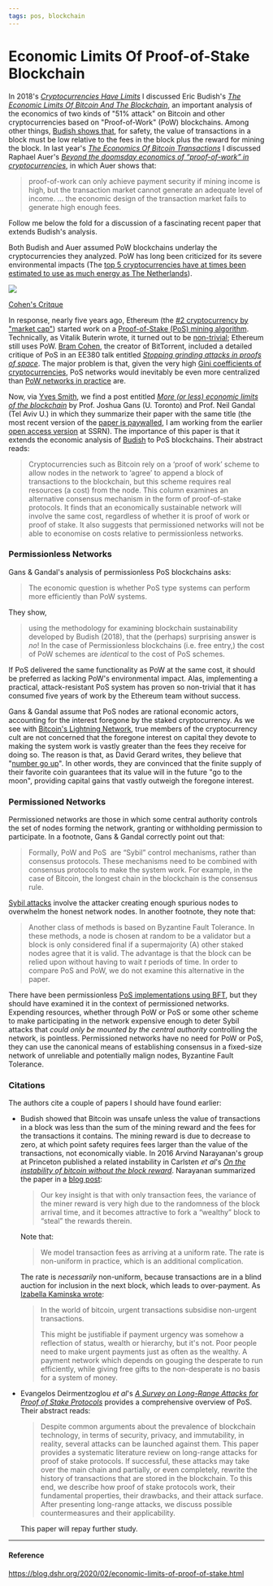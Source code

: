 ```yaml
---
tags: pos, blockchain
---
```


# Economic Limits Of Proof-of-Stake Blockchain

In 2018's [_Cryptocurrencies Have Limits_](https://blog.dshr.org/2018/06/cryptocurrencies-have-limits.html) I discussed Eric Budish's [_The Economic Limits Of Bitcoin And The Blockchain_](http://www.nber.org/papers/w24717), an important analysis of the economics of two kinds of "51% attack" on Bitcoin and other cryptocurrencies based on "Proof-of-Work" (PoW) blockchains. Among other things, [Budish shows that](https://blog.dshr.org/2018/06/cryptocurrencies-have-limits.html), for safety, the value of transactions in a block must be low relative to the fees in the block plus the reward for mining the block. In last year's [_The Economics Of Bitcoin Transactions_](https://blog.dshr.org/2019/02/the-economics-of-bitcoin-transactions.html) I discussed Raphael Auer's [_Beyond the doomsday economics of “proof-of-work” in cryptocurrencies_](https://www.bis.org/publ/work765.pdf), in which Auer shows that:  

> proof-of-work can only achieve payment security if mining income is high, but the transaction market cannot generate an adequate level of income. ... the economic design of the transaction market fails to generate high enough fees.

Follow me below the fold for a discussion of a fascinating recent paper that extends Budish's analysis.  
  
Both Budish and Auer assumed PoW blockchains underlay the cryptocurrencies they analyzed. PoW has long been criticized for its severe environmental impacts (The [top 5 cryptocurrencies have at times been estimated to use as much energy as The Netherlands](https://www.ofnumbers.com/2018/08/26/how-much-electricity-is-consumed-by-bitcoin-bitcoin-cash-ethereum-litecoin-and-monero/)).  
  

[![](https://1.bp.blogspot.com/-VWEbak0sYBA/WqBFYPy0yeI/AAAAAAAAES0/56dL6YIGr78f_vf5L7qE0TUCPKOhQklyACPcBGAYYCw/s200/Cohen-6.png)](https://1.bp.blogspot.com/-VWEbak0sYBA/WqBFYPy0yeI/AAAAAAAAES0/56dL6YIGr78f_vf5L7qE0TUCPKOhQklyACPcBGAYYCw/s1600/Cohen-6.png)

[Cohen's Critque](https://blog.dshr.org/2018/03/proofs-of-space.html)

In response, nearly five years ago, Ethereum (the [#2 cryptocurrency by "market cap"](https://coinmarketcap.com/)) started work on a [Proof-of-Stake (PoS) mining algorithm](https://blog.ethereum.org/2014/01/15/slasher-a-punitive-proof-of-stake-algorithm/). Technically, as Vitalik Buterin wrote, it turned out to be [non-trivial](https://blog.ethereum.org/2014/10/03/slasher-ghost-developments-proof-stake/); Ethereum still uses PoW. [Bram Cohen](https://en.wikipedia.org/wiki/Bram_Cohen), the creator of BitTorrent, included a detailed critique of PoS in an EE380 talk entitled [_Stopping grinding attacks in proofs of space_](https://www.youtube.com/watch?v=2Zlcgt8FVz4). The major problem is that, given the very high [Gini coefficients of cryptocurrencies](https://blog.dshr.org/2018/10/gini-coefficients-of-cryptocurrencies.html), PoS networks would inevitably be even more centralized than [PoW networks in practice](https://blog.dshr.org/2014/10/economies-of-scale-in-peer-to-peer.htmlhttps://blog.dshr.org/2014/10/economies-of-scale-in-peer-to-peer.html) are.  
  
Now, via [Yves Smith](https://www.nakedcapitalism.com/2020/02/more-or-less-economic-limits-of-the-blockchain.html), we find a post entitled [_More (or less) economic limits of the blockchain_](https://voxeu.org/article/more-or-less-economic-limits-blockchain) by Prof. Joshua Gans (U. Toronto) and Prof. Neil Gandal (Tel Aviv U.) in which they summarize their paper with the same title (the most recent version of the [paper is paywalled](https://cepr.org/active/publications/discussion_papers/dp.php?dpno=14154), I am working from the earlier [open access version](https://dx.doi.org/10.2139/ssrn.3494434) at SSRN). The importance of this paper is that it extends the economic analysis of [Budish](http://www.nber.org/papers/w24717) to PoS blockchains. Their abstract reads:  

> Cryptocurrencies such as Bitcoin rely on a ‘proof of work’ scheme to allow nodes in the network to ‘agree’ to append a block of transactions to the blockchain, but this scheme requires real resources (a cost) from the node. This column examines an alternative consensus mechanism in the form of proof-of-stake protocols. It finds that an economically sustainable network will involve the same cost, regardless of whether it is proof of work or proof of stake. It also suggests that permissioned networks will not be able to economise on costs relative to permissionless networks.

### Permissionless Networks

Gans & Gandal's analysis of permissionless PoS blockchains asks:  

> The economic question is whether PoS type systems can perform more efficiently than PoW systems.

They show,  

> using the methodology for examining blockchain sustainability developed by Budish (2018), that the (perhaps) surprising answer is _no_! In the case of Permissionless blockchains (i.e. free entry,) the cost of PoW schemes are _identical_ to the cost of PoS schemes.

If PoS delivered the same functionality as PoW at the same cost, it should be preferred as lacking PoW's environmental impact. Alas, implementing a practical, attack-resistant PoS system has proven so non-trivial that it has consumed five years of work by the Ethereum team without success.  
  
Gans & Gandal assume that PoS nodes are rational economic actors, accounting for the interest foregone by the staked cryptocurrency. As we see with [Bitcoin's Lightning Network](https://blog.dshr.org/2020/01/bitcoins-lightning-network.html), true members of the cryptocurrency cult are not concerned that the foregone interest on capital they devote to making the system work is vastly greater than the fees they receive for doing so. The reason is that, as David Gerard writes, they believe that "[number go up](https://davidgerard.co.uk/blockchain/2019/05/27/the-origin-of-number-go-up-in-bitcoin-culture/)". In other words, they are convinced that the finite supply of their favorite coin guarantees that its value will in the future "go to the moon", providing capital gains that vastly outweigh the foregone interest.  

### Permissioned Networks

Permissioned networks are those in which some central authority controls the set of nodes forming the network, granting or withholding permission to participate. In a footnote, Gans & Gandal correctly point out that:  

> Formally, PoW and PoS  are “Sybil” control mechanisms, rather than consensus protocols. These mechanisms need to be combined with consensus protocols to make the system work. For example, in the case of Bitcoin, the longest chain in the blockchain is the consensus rule.

[Sybil attacks](https://en.wikipedia.org/wiki/Sybil_attack) involve the attacker creating enough spurious nodes to overwhelm the honest network nodes. In another footnote, they note that:  

> Another class of methods is based on Byzantine Fault Tolerance. In these methods, a node is chosen at random to be a validator but a block is only considered final if a supermajority (A) other staked nodes agree that it is valid. The advantage is that the block can be relied upon without having to wait _t_ periods of time. In order to compare PoS and PoW, we do not examine this alternative in the paper.

There have been permissionless [PoS implementations using BFT](https://cdn.relayto.com/media/files/LPgoWO18TCeMIggJVakt_tendermint.pdf), but they should have examined it in the context of permissioned networks. Expending resources, whether through PoW or PoS or some other scheme to make participating in the network expensive enough to deter Sybil attacks that _could only be mounted by the central authority_ controlling the network, is pointless. Permissioned networks have no need for PoW or PoS, they can use the canonical means of establishing consensus in a fixed-size network of unreliable and potentially malign nodes, Byzantine Fault Tolerance.  

### Citations

The authors cite a couple of papers I should have found earlier:  

-   Budish showed that Bitcoin was unsafe unless the value of transactions in a block was less than the sum of the mining reward and the fees for the transactions it contains. The mining reward is due to decrease to zero, at which point safety requires fees larger than the value of the transactions, not economically viable. In 2016 Arvind Narayanan's group at Princeton published a related instability in Carlsten _et al_'s [_On the instability of bitcoin without the block reward_](http://randomwalker.info/publications/mining_CCS.pdf). Narayanan summarized the paper in a [blog post](https://freedom-to-tinker.com/2016/10/21/bitcoin-is-unstable-without-the-block-reward/):  
    
    > Our key insight is that with only transaction fees, the variance of the miner reward is very high due to the randomness of the block arrival time, and it becomes attractive to fork a “wealthy” block to “steal” the rewards therein.
    
    Note that:  
    
    > We model transaction fees as arriving at a uniform rate. The rate is non-uniform in practice, which is an additional complication.
    
    The rate is _necessarily_ non-uniform, because transactions are in a blind auction for inclusion in the next block, which leads to over-payment. As [Izabella Kaminska wrote](https://ftalphaville.ft.com/2019/01/23/1548238967000/BIS-trolls-bitcoin/):  
    
    > In the world of bitcoin, urgent transactions subsidise non-urgent transactions.  
    >   
    > This might be justifiable if payment urgency was somehow a reflection of status, wealth or hierarchy, but it's not. Poor people need to make urgent payments just as often as the wealthy. A payment network which depends on gouging the desperate to run efficiently, while giving free gifts to the non-desperate is no basis for a system of money.
    
-   Evangelos Deirmentzoglou _et al_'s [_A Survey on Long-Range Attacks for Proof of Stake Protocols_](https://doi.org/10.1109/ACCESS.2019.2901858) provides a comprehensive overview of PoS. Their abstract reads:  
    
    > Despite common arguments about the prevalence of blockchain technology, in terms of security, privacy, and immutability, in reality, several attacks can be launched against them. This paper provides a systematic literature review on long-range attacks for proof of stake protocols. If successful, these attacks may take over the main chain and partially, or even completely, rewrite the history of transactions that are stored in the blockchain. To this end, we describe how proof of stake protocols work, their fundamental properties, their drawbacks, and their attack surface. After presenting long-range attacks, we discuss possible countermeasures and their applicability.
    
    This paper will repay further study.

---

#### Reference
https://blog.dshr.org/2020/02/economic-limits-of-proof-of-stake.html